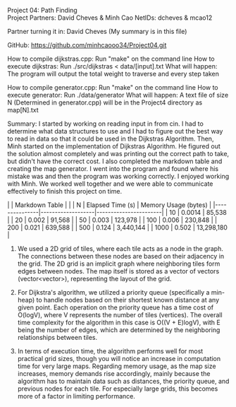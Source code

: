 Project 04: Path Finding  
Project Partners: David Cheves & Minh Cao 
NetIDs: dcheves & mcao12

Partner turning it in: David Cheves (My summary is in this file)

GitHub: https://github.com/minhcaooo34/Project04.git

How to compile dijkstras.cpp: Run "make" on the command line 
How to execute dijkstras: Run ./src/dijkstras < data/[input].txt 
What will happen: The program will output the total weight to traverse and every step taken

How to compile generator.cpp: Run "make" on the command line 
How to execute generator: Run ./data/generator 
What will happen: A text file of size N (Determined in generator.cpp) will be in the Project4 directory as map[N].txt

Summary: I started by working on reading input in from cin. I had to determine what data structures to use and I had to figure out the best way to read in data so that it could be used in the Dijkstras Algorithm. Then, Minh started on the implementation of Dijkstras Algorithm. He figured out the solution almost completely and was 
printing out the correct path to take, but didn't have the correct cost. I also completed the markdown table and creating the map generator. I went into the program and found where his mistake was and then the program was working correctly. I enjoyed working with Minh. We worked well together and we were able to communicate effectively 
to finish this project on time.

|               |  Markdown Table   |                       |
| N             | Elapsed Time (s)  | Memory Usage (bytes)  |
|---------------|-------------------|-----------------------|
| 10            | 0.0014            | 85,538                |
| 20            | 0.002             | 91,568                |
| 50            | 0.003             | 123,978               |
| 100           | 0.006             | 230,848               |
| 200           | 0.021             | 639,588               |
| 500           | 0.124             | 3,440,144             |
| 1000          | 0.502             | 13,298,180            |

1. We used a 2D grid of tiles, where each tile acts as a node in the graph. The connections between these nodes are based on their adjacency in the grid. The 2D grid is an implicit graph where neighboring tiles form edges between nodes. The map itself is stored as a vector of vectors (vector<vector<char>>), representing the layout of the grid.

2. For Dijkstra's algorithm, we utilized a priority queue (specifically a min-heap) to handle nodes based on their shortest known distance at any given point. Each operation on the priority queue has a time cost of O(logV), where V represents the number of tiles (vertices). The overall time complexity for the algorithm in this case is O((V + E)logV), with E being the number of edges, which are determined by the neighboring relationships between tiles.

3. In terms of execution time, the algorithm performs well for most practical grid sizes, though you will notice an increase in computation time for very large maps. Regarding memory usage, as the map size increases, memory demands rise accordingly, mainly because the algorithm has to maintain data such as distances, the priority queue, and previous nodes for each tile. For especially large grids, this becomes more of a factor in limiting performance.
